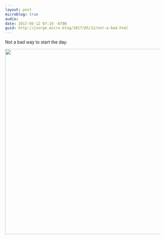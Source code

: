```yaml
---
layout: post
microblog: true
audio: 
date: 2017-05-12 07:19 -0700
guid: http://jsorge.micro.blog/2017/05/12/not-a-bad.html
---
```

Not a bad way to start the day.

<img src="http://jsorge.micro.blog/uploads/2017/5070ace9e1.jpg" width="600" height="600" style="height: auto" />
